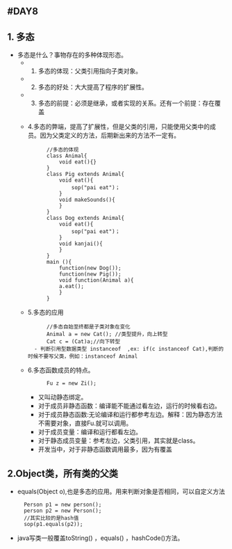 #DAY8
----------
## 1. 多态
- 多态是什么？事物存在的多种体现形态。
	- 1. 多态的体现：父类引用指向子类对象。
	- 2. 多态的好处：大大提高了程序的扩展性。
	- 3. 多态的前提：必须是继承，或者实现的关系。还有一个前提：存在覆盖
	- 4.多态的弊端，提高了扩展性，但是父类的引用，只能使用父类中的成员。因为父类定义的方法，后期新出来的方法不一定有。
			
				//多态的体现
				class Animal{
					void eat(){}
				}
				class Pig extends Animal{
					void eat(){
						sop("pai eat")；
					}
					void makeSounds(){	
					}
				}
				class Dog extends Animal{
					void eat(){
						sop("pai eat")；
					}
					void kanjai(){
					}
				}
				main (){
					function(new Dog());
					function(new Pig());
					void function(Animal a){
					a.eat();
					}
				}
	- 5.多态的应用
				
				//多态自始至终都是子类对象在变化
				Animal a = new Cat(); //类型提升，向上转型
				Cat c = (Cat)a;//向下转型
			- 判断引用型数据类型 instanceof  ,ex: if(c instanceof Cat),判断的时候不要写父类，例如：instanceof Animal
	- 6.多态函数成员的特点。

				Fu z = new Zi();
				
				
		- 又叫动静态绑定。
		- 对于成员非静态函数：编译能不能通过看左边，运行的时候看右边。
		- 对于成员静态函数:无论编译和运行都参考左边。解释：因为静态方法不需要对象，直接Fu.就可以调用。
		- 对于成员变量：编译和运行都看左边。
		- 对于静态成员变量：参考左边，父类引用，其实就是class。
		- 开发当中，对于非静态函数调用最多，因为有覆盖


## 2.Object类，所有类的父类
- equals(Object o),也是多态的应用。用来判断对象是否相同，可以自定义方法
		
		Person p1 = new person();
		person p2 = new Person();
		//其实比较的是hash值
		sop(p1.equals(p2)); 
- java写类一般覆盖toString() ，equals() ，hashCode()方法。